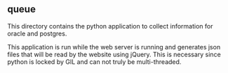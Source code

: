 queue
-----

This directory contains the python application to collect information for oracle and postgres.

This application is run while the web server is running and generates json files that will be read by the website using jQuery.
This is necessary since python is locked by GIL and can not truly be multi-threaded.